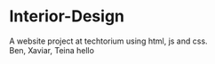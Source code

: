 # Interior-Design
A website project at techtorium using html, js and css.
<br>Ben, Xaviar, Teina
hello